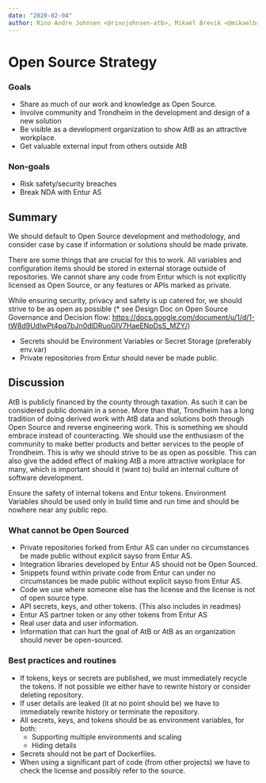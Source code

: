 ```yaml
---
date: "2020-02-04"
author: Rino Andre Johnsen <@rinojohnsen-atb>, Mikael Brevik <@mikaelbr>
---
```


# Open Source Strategy

### Goals

- Share as much of our work and knowledge as Open Source.
- Involve community and Trondheim in the development and design of a new
  solution
- Be visible as a development organization to show AtB as an attractive
  workplace.
- Get valuable external input from others outside AtB

### Non-goals

- Risk safety/security breaches
- Break NDA with Entur AS

## Summary

We should default to Open Source development and methodology, and consider case
by case if information or solutions should be made private.

There are some things that are crucial for this to work. All variables and
configuration items should be stored in external storage outside of
repositories. We cannot share any code from Entur which is not explicitly
licensed as Open Source, or any features or APIs marked as private.

While ensuring security, privacy and safety is up catered for, we should strive
to be as open as possible (\* see Design Doc on Open Source Governance and
Decision flow:
https://docs.google.com/document/u/1/d/1-tW8d9UdIwPt4pq7bJn0dlDRuoGIV7HaeENpDsS_MZY/)

- Secrets should be Environment Variables or Secret Storage (preferably env.var)
- Private repositories from Entur should never be made public.

## Discussion

AtB is publicly financed by the county through taxation. As such it can be
considered public domain in a sense. More than that, Trondheim has a long
tradition of doing derived work with AtB data and solutions both through Open
Source and reverse engineering work. This is something we should embrace instead
of counteracting. We should use the enthusiasm of the community to make better
products and better services to the people of Trondheim. This is why we should
strive to be as open as possible. This can also give the added effect of making
AtB a more attractive workplace for many, which is important should it (want to)
build an internal culture of software development.

Ensure the safety of internal tokens and Entur tokens. Environment Variables
should be used only in build time and run time and should be nowhere near any
public repo.

### What cannot be Open Sourced

- Private repositories forked from Entur AS can under no circumstances be made
  public without explicit sayso from Entur AS.
- Integration libraries developed by Entur AS should not be Open Sourced.
- Snippets found within private code from Entur can under no circumstances be
  made public without explicit sayso from Entur AS.
- Code we use where someone else has the license and the license is not of open
  source type.
- API secrets, keys, and other tokens. (This also includes in readmes)
- Entur AS partner token or any other tokens from Entur AS
- Real user data and user information.
- Information that can hurt the goal of AtB or AtB as an organization should
  never be open-sourced.

### Best practices and routines

- If tokens, keys or secrets are published, we must immediately recycle the
  tokens. If not possible we either have to rewrite history or consider deleting
  repository.
- If user details are leaked (it at no point should be) we have to immediately
  rewrite history or terminate the repository.
- All secrets, keys, and tokens should be as environment variables, for both:
  - Supporting multiple environments and scaling
  - Hiding details
- Secrets should not be part of Dockerfiles.
- When using a significant part of code (from other projects) we have to check
  the license and possibly refer to the source.
